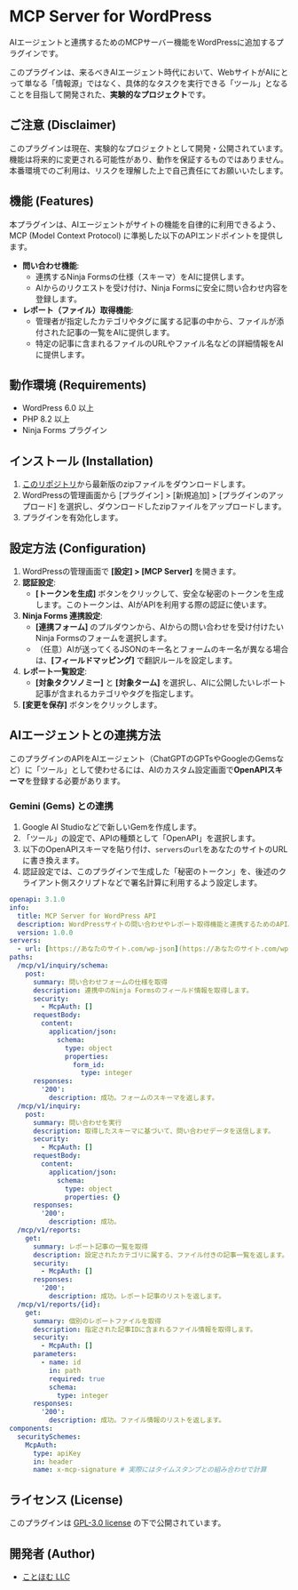 # MCP Server for WordPress

AIエージェントと連携するためのMCPサーバー機能をWordPressに追加するプラグインです。

このプラグインは、来るべきAIエージェント時代において、WebサイトがAIにとって単なる「情報源」ではなく、具体的なタスクを実行できる「ツール」となることを目指して開発された、**実験的なプロジェクト**です。

## ご注意 (Disclaimer)

このプラグインは現在、実験的なプロジェクトとして開発・公開されています。機能は将来的に変更される可能性があり、動作を保証するものではありません。本番環境でのご利用は、リスクを理解した上で自己責任にてお願いいたします。

## 機能 (Features)

本プラグインは、AIエージェントがサイトの機能を自律的に利用できるよう、MCP (Model Context Protocol) に準拠した以下のAPIエンドポイントを提供します。

* **問い合わせ機能**:
    * 連携するNinja Formsの仕様（スキーマ）をAIに提供します。
    * AIからのリクエストを受け付け、Ninja Formsに安全に問い合わせ内容を登録します。
* **レポート（ファイル）取得機能**:
    * 管理者が指定したカテゴリやタグに属する記事の中から、ファイルが添付された記事の一覧をAIに提供します。
    * 特定の記事に含まれるファイルのURLやファイル名などの詳細情報をAIに提供します。

## 動作環境 (Requirements)

* WordPress 6.0 以上
* PHP 8.2 以上
* Ninja Forms プラグイン

## インストール (Installation)

1.  [このリポジトリ](https://github.com/Nyanco-Kotohomu/wp-mcp-server-kthm)から最新版のzipファイルをダウンロードします。
2.  WordPressの管理画面から \[プラグイン] > \[新規追加] > \[プラグインのアップロード] を選択し、ダウンロードしたzipファイルをアップロードします。
3.  プラグインを有効化します。

## 設定方法 (Configuration)

1.  WordPressの管理画面で **\[設定] > \[MCP Server]** を開きます。
2.  **認証設定**:
    * **\[トークンを生成]** ボタンをクリックして、安全な秘密のトークンを生成します。このトークンは、AIがAPIを利用する際の認証に使います。
3.  **Ninja Forms 連携設定**:
    * **\[連携フォーム]** のプルダウンから、AIからの問い合わせを受け付けたいNinja Formsのフォームを選択します。
    * （任意）AIが送ってくるJSONのキー名とフォームのキー名が異なる場合は、**\[フィールドマッピング]** で翻訳ルールを設定します。
4.  **レポート一覧設定**:
    * **\[対象タクソノミー]** と **\[対象ターム]** を選択し、AIに公開したいレポート記事が含まれるカテゴリやタグを指定します。
5.  **\[変更を保存]** ボタンをクリックします。

## AIエージェントとの連携方法

このプラグインのAPIをAIエージェント（ChatGPTのGPTsやGoogleのGemsなど）に「ツール」として使わせるには、AIのカスタム設定画面で**OpenAPIスキーマ**を登録する必要があります。

### Gemini (Gems) との連携

1.  Google AI Studioなどで新しいGemを作成します。
2.  「ツール」の設定で、APIの種類として「OpenAPI」を選択します。
3.  以下のOpenAPIスキーマを貼り付け、`servers`の`url`をあなたのサイトのURLに書き換えます。
4.  認証設定では、このプラグインで生成した「秘密のトークン」を、後述のクライアント側スクリプトなどで署名計算に利用するよう設定します。

```yaml
openapi: 3.1.0
info:
  title: MCP Server for WordPress API
  description: WordPressサイトの問い合わせやレポート取得機能と連携するためのAPI。
  version: 1.0.0
servers:
  - url: [https://あなたのサイト.com/wp-json](https://あなたのサイト.com/wp-json)
paths:
  /mcp/v1/inquiry/schema:
    post:
      summary: 問い合わせフォームの仕様を取得
      description: 連携中のNinja Formsのフィールド情報を取得します。
      security:
        - McpAuth: []
      requestBody:
        content:
          application/json:
            schema:
              type: object
              properties:
                form_id:
                  type: integer
      responses:
        '200':
          description: 成功。フォームのスキーマを返します。
  /mcp/v1/inquiry:
    post:
      summary: 問い合わせを実行
      description: 取得したスキーマに基づいて、問い合わせデータを送信します。
      security:
        - McpAuth: []
      requestBody:
        content:
          application/json:
            schema:
              type: object
              properties: {}
      responses:
        '200':
          description: 成功。
  /mcp/v1/reports:
    get:
      summary: レポート記事の一覧を取得
      description: 設定されたカテゴリに属する、ファイル付きの記事一覧を返します。
      security:
        - McpAuth: []
      responses:
        '200':
          description: 成功。レポート記事のリストを返します。
  /mcp/v1/reports/{id}:
    get:
      summary: 個別のレポートファイルを取得
      description: 指定された記事IDに含まれるファイル情報を取得します。
      security:
        - McpAuth: []
      parameters:
        - name: id
          in: path
          required: true
          schema:
            type: integer
      responses:
        '200':
          description: 成功。ファイル情報のリストを返します。
components:
  securitySchemes:
    McpAuth:
      type: apiKey
      in: header
      name: x-mcp-signature # 実際にはタイムスタンプとの組み合わせで計算
```

## ライセンス (License)

このプラグインは [GPL-3.0 license](https://www.gnu.org/licenses/gpl-3.0.html) の下で公開されています。

## 開発者 (Author)

* [ことほむ LLC](https://kotohomu.com/)
